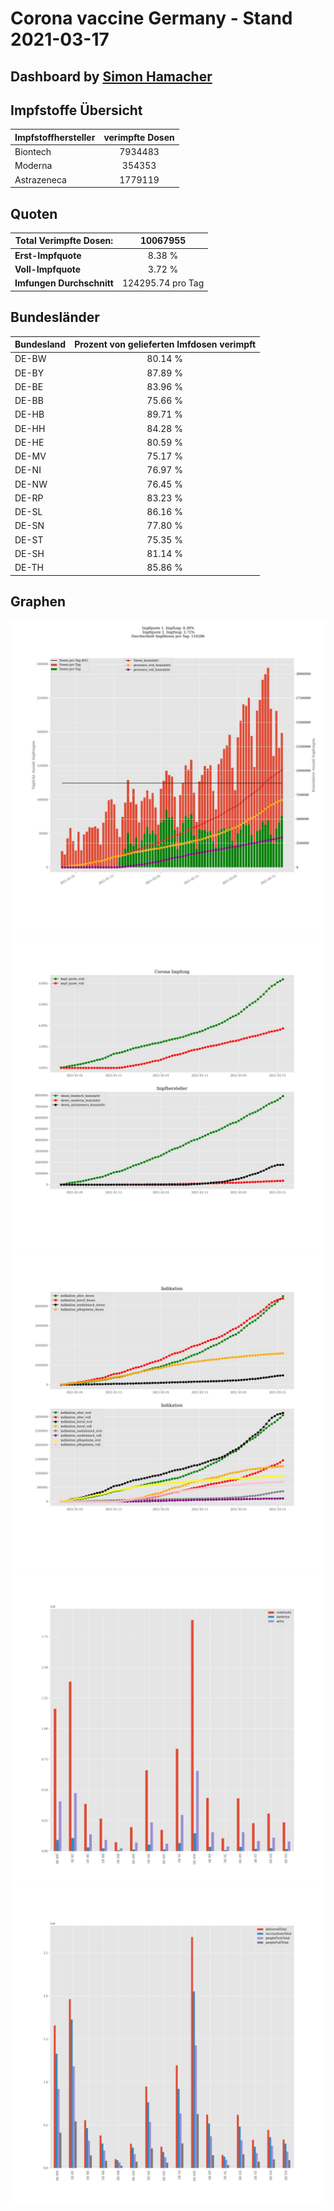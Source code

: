 # Corona vaccine Germany - Stand 2021-03-17
## Dashboard by [Simon Hamacher](https://www.shamacher.eu)
## Impfstoffe Übersicht
**Impfstoffhersteller** | **verimpfte Dosen**
-------- | :--------:
Biontech | 7934483
Moderna | 354353
Astrazeneca | 1779119


## Quoten
**Total Verimpfte Dosen:** | 10067955
-------- | :--------:
**Erst-Impfquote** | 8.38 %
**Voll-Impfquote** | 3.72 %
**Imfungen Durchschnitt** | 124295.74 pro Tag
## Bundesländer
**Bundesland** | **Prozent von gelieferten Imfdosen verimpft**
-------- | :--------:
DE-BW | 80.14 %
DE-BY | 87.89 %
DE-BE | 83.96 %
DE-BB | 75.66 %
DE-HB | 89.71 %
DE-HH | 84.28 %
DE-HE | 80.59 %
DE-MV | 75.17 %
DE-NI | 76.97 %
DE-NW | 76.45 %
DE-RP | 83.23 %
DE-SL | 86.16 %
DE-SN | 77.80 %
DE-ST | 75.35 %
DE-SH | 81.14 %
DE-TH | 85.86 %
## Graphen
<img src="Impfungen-Corona-01.jpg" alt="Impf Übersicht" title="Impf Übersicht" />
<img src="Impfungen-Corona-02.jpg" alt="Impfquote" title="optionaler Titel" />
<img src="Impfungen-Corona-03.jpg" alt="Indikation" title="Indikation" />
<img src="Impfungen-Corona-04.jpg" alt="Impfungen in den Bundesländern" title="Impfungen in den Bundesländern" />
<img src="Impfungen-Corona-05.jpg" alt="Impfungen in den Bundesländern" title="Impfungen in den Bundesländern" />

